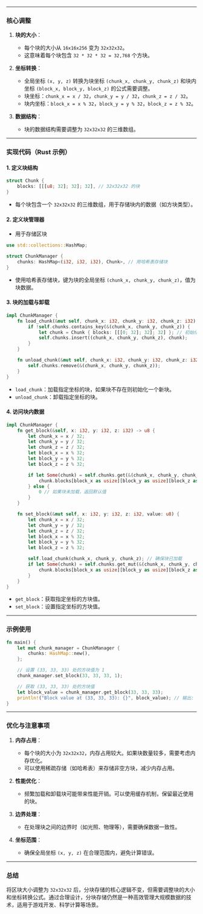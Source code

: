 
---

### 核心调整

1. **块的大小**：
   - 每个块的大小从 `16x16x256` 变为 `32x32x32`。
   - 这意味着每个块包含 `32 * 32 * 32 = 32,768` 个方块。

2. **坐标转换**：
   - 全局坐标 `(x, y, z)` 转换为块坐标 `(chunk_x, chunk_y, chunk_z)` 和块内坐标 `(block_x, block_y, block_z)` 的公式需要调整。
   - 块坐标：`chunk_x = x / 32`，`chunk_y = y / 32`，`chunk_z = z / 32`。
   - 块内坐标：`block_x = x % 32`，`block_y = y % 32`，`block_z = z % 32`。

3. **数据结构**：
   - 块的数据结构需要调整为 `32x32x32` 的三维数组。

---

### 实现代码（Rust 示例）

#### 1. 定义块结构
```rust
struct Chunk {
    blocks: [[[u8; 32]; 32]; 32], // 32x32x32 的块
}
```

- 每个块包含一个 `32x32x32` 的三维数组，用于存储块内的数据（如方块类型）。

#### 2. 定义块管理器
- 用于存储区块
```rust
use std::collections::HashMap;

struct ChunkManager {
    chunks: HashMap<(i32, i32, i32), Chunk>, // 用哈希表存储块
}
```

- 使用哈希表存储块，键为块的全局坐标 `(chunk_x, chunk_y, chunk_z)`，值为块数据。

#### 3. 块的加载与卸载
```rust
impl ChunkManager {
    fn load_chunk(&mut self, chunk_x: i32, chunk_y: i32, chunk_z: i32) {
        if !self.chunks.contains_key(&(chunk_x, chunk_y, chunk_z)) {
            let chunk = Chunk { blocks: [[[0; 32]; 32]; 32] }; // 初始化新块
            self.chunks.insert((chunk_x, chunk_y, chunk_z), chunk);
        }
    }

    fn unload_chunk(&mut self, chunk_x: i32, chunk_y: i32, chunk_z: i32) {
        self.chunks.remove(&(chunk_x, chunk_y, chunk_z));
    }
}
```

- `load_chunk`：加载指定坐标的块，如果块不存在则初始化一个新块。
- `unload_chunk`：卸载指定坐标的块。

#### 4. 访问块内数据
```rust
impl ChunkManager {
    fn get_block(&self, x: i32, y: i32, z: i32) -> u8 {
        let chunk_x = x / 32;
        let chunk_y = y / 32;
        let chunk_z = z / 32;
        let block_x = x % 32;
        let block_y = y % 32;
        let block_z = z % 32;

        if let Some(chunk) = self.chunks.get(&(chunk_x, chunk_y, chunk_z)) {
            chunk.blocks[block_x as usize][block_y as usize][block_z as usize]
        } else {
            0 // 如果块未加载，返回默认值
        }
    }

    fn set_block(&mut self, x: i32, y: i32, z: i32, value: u8) {
        let chunk_x = x / 32;
        let chunk_y = y / 32;
        let chunk_z = z / 32;
        let block_x = x % 32;
        let block_y = y % 32;
        let block_z = z % 32;

        self.load_chunk(chunk_x, chunk_y, chunk_z); // 确保块已加载
        if let Some(chunk) = self.chunks.get_mut(&(chunk_x, chunk_y, chunk_z)) {
            chunk.blocks[block_x as usize][block_y as usize][block_z as usize] = value;
        }
    }
}
```

- `get_block`：获取指定坐标的方块值。
- `set_block`：设置指定坐标的方块值。

---

### 示例使用

```rust
fn main() {
    let mut chunk_manager = ChunkManager {
        chunks: HashMap::new(),
    };

    // 设置 (33, 33, 33) 处的方块值为 1
    chunk_manager.set_block(33, 33, 33, 1);

    // 获取 (33, 33, 33) 处的方块值
    let block_value = chunk_manager.get_block(33, 33, 33);
    println!("Block value at (33, 33, 33): {}", block_value); // 输出: 1
}
```

---

### 优化与注意事项

1. **内存占用**：
   - 每个块的大小为 `32x32x32`，内存占用较大。如果块数量较多，需要考虑内存优化。
   - 可以使用稀疏存储（如哈希表）来存储非空方块，减少内存占用。

2. **性能优化**：
   - 频繁加载和卸载块可能带来性能开销。可以使用缓存机制，保留最近使用的块。

3. **边界处理**：
   - 在处理块之间的边界时（如光照、物理等），需要确保数据一致性。

4. **坐标范围**：
   - 确保全局坐标 `(x, y, z)` 在合理范围内，避免计算错误。

---

### 总结

将区块大小调整为 `32x32x32` 后，分块存储的核心逻辑不变，但需要调整块的大小和坐标转换公式。通过合理设计，分块存储仍然是一种高效管理大规模数据的技术，适用于游戏开发、科学计算等场景。